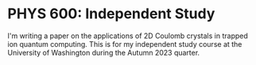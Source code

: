 # PHYS 600: Independent Study
I'm writing a paper on the applications of 2D Coulomb crystals in trapped ion quantum computing. This is for my independent study course at the University of Washington during the Autumn 2023 quarter.
